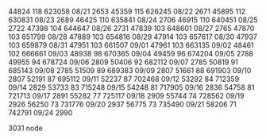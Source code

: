 
44824   118 623058 08/21 2653
45359   115 626245 08/22 2671
45895   112 630831 08/23 2689
46425   110 635841 08/24 2706
46915   110 640451 08/25 2722
47398   104 644647 08/26 2731
47839   103 648601 08/27 2765
47870   103 651799 08/28 
47889   103 654816 08/29
47914   103 657617 08/30
47937   103 659879 08/31
47951   103 661507 09/01
47961   103 663135 09/02
48461   102 666661 09/03
48938   98  670365 09/04
49459   96  674204 09/05 2788
49955   94  678724 09/06 2809
50406   92  682112 09/07 2785
50819   91  685143 09/08 2785
51509   89  689383 09/09 2807
51661   88  691903 09/10 2807
52191   87  695112 09/11 
52237   87  702468 09/12
53292   84  712359 09/14 2829
53733   83  715248 09/15 
54248   81  717905 09/16 2836
54758   81  721713 09/17 2891
55282   77  725117 09/18 2909
55744   74  728562 09/19 2926
56250   73  731776 09/20 2937
56775   73  735490 09/21
58206   71  742791 09/24 2990

3031 node